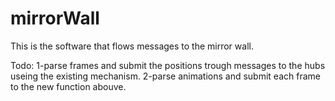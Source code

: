 # mirrorWall
This is the software that flows messages to the mirror wall.

Todo: 
1-parse frames and submit the positions trough messages to the hubs useing the existing mechanism.
2-parse animations and submit each frame to the new function abouve.
